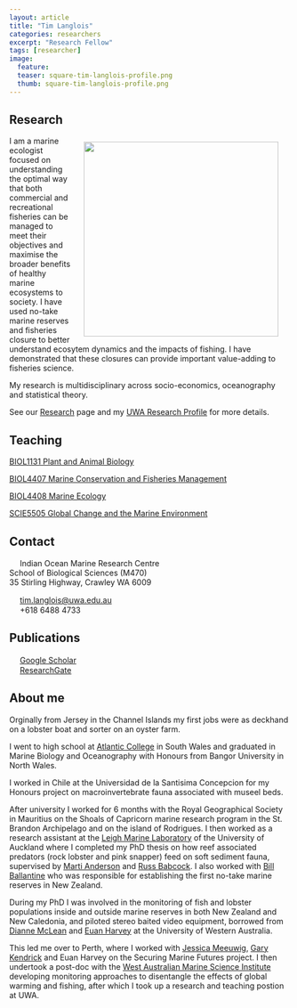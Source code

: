 ```yaml
---
layout: article
title: "Tim Langlois"
categories: researchers
excerpt: "Research Fellow"
tags: [researcher]
image:
  feature: 
  teaser: square-tim-langlois-profile.png
  thumb: square-tim-langlois-profile.png
---
```

## Research

<img class="philprofile" src='/images/square-tim-langlois-profile.png' align='right' width="350" hspace="20" vspace="10">

I am a marine ecologist focused on understanding the optimal way that both commercial and recreational fisheries can be managed to meet their objectives and maximise the broader benefits of healthy marine ecosystems to society. I have used no-take marine reserves and fisheries closure to better understand ecosytem dynamics and the impacts of fishing. I have demonstrated that these closures can provide important value-adding to fisheries science.

My research is multidisciplinary across socio-economics, oceanography and statistical theory.

See our [Research](https://uwamegfisheries.github.io/research "Research") page  and my [UWA Research Profile](https://research-repository.uwa.edu.au/en/persons/tim-langlois "UWA Research Profile") for more details.


## Teaching

[BIOL1131 Plant and Animal Biology](http://handbooks.uwa.edu.au/unitdetails?code=BIOL1131 "BIOL1131 Plant and Animal Biology") 

[BIOL4407 Marine Conservation and Fisheries Management](http://handbooks.uwa.edu.au/unitdetails?code=BIOL4407 "BIOL4407 Marine Conservation and Fisheries Management") 

[BIOL4408 Marine Ecology](http://handbooks.uwa.edu.au/unitdetails?code=BIOL4408 "Rottnest field trip") 

[SCIE5505 Global Change and the Marine Environment](http://handbooks.uwa.edu.au/unitdetails?code=SCIE5505 "SCIE5505 Global Change and the Marine Environment") 

## Contact
<img src='/images/icons/building-regular.svg' width="15px"> Indian Ocean Marine Research Centre <br>
School of Biological Sciences (M470)<br>
35 Stirling Highway, Crawley WA 6009</p>

<img src='/images/icons/envelope-regular.svg' width="15px"> <a href="mailto:tim.langlois@uwa.edu.au"> tim.langlois@uwa.edu.au</a><br>
<img src='/images/icons/phone-solid.svg' width="15px"> +618 6488 4733</p>

## Publications
<img src='/images/icons/google-brands.svg' width="15px"> <a href="https://scholar.google.com/citations?user=jEiHZ0cAAAAJ&hl=en">Google Scholar</a><br>
<img src='/images/icons/researchgate-brands.svg' width="15px"> <a href="https://www.researchgate.net/profile/Tim_Langlois"> ResearchGate</a><br>

## About me

Orginally from Jersey in the Channel Islands my first jobs were as deckhand on a lobster boat and sorter on an oyster farm. 



I went to high school at [Atlantic College](https://www.atlanticcollege.org "Atlantic College") in South Wales and graduated in Marine Biology and Oceanography with Honours from Bangor University in North Wales. 

I worked in Chile at the Universidad de la Santisima Concepcion for my Honours project on macroinvertebrate fauna associated with museel beds. 

After university I worked for 6 months with the Royal Geographical Society in Mauritius on the Shoals of Capricorn marine research program in the St. Brandon Archipelago and on the island of Rodrigues. I then worked as a research assistant at the [Leigh Marine Laboratory](http://www.marine.auckland.ac.nz/en/about/our-institute/leigh-marine-laboratory.html "Leigh Marine Laboratory") of the University of Auckland where I completed my PhD thesis on how reef associated predators (rock lobster and pink snapper) feed on soft sediment fauna, supervised by [Marti Anderson](http://www.massey.ac.nz/massey/expertise/profile.cfm?stref=204040 "Marti Anderson") and [Russ Babcock](https://theconversation.com/profiles/russ-babcock-126401 "Russ Babcock"). I also worked with [Bill Ballantine](https://www.nzgeo.com/stories/no-take-zone/ "Bill Ballantine") who was responsible for establishing the first no-take marine reserves in New Zealand. 


During my PhD I was involved in the monitoring of fish and lobster populations inside and outside marine reserves in both New Zealand and New Caledonia, and piloted stereo baited video equipment, borrowed from [Dianne McLean](https://uwamegfisheries.github.io/researchers/dianne-mclean/ "Dianne McLean") and [Euan Harvey](https://theconversation.com/profiles/euan-harvey-11039 "Euan Harvey") at the University of Western Australia. 

This led me over to Perth, where I worked with [Jessica Meeuwig](http://www.meeuwig.org/current-members/jessica-meeuwig/ "Jessica Meeuwig"), [Gary Kendrick](https://www.seagrassresearch.net/gary-kendrick "Gary Kendrick") and Euan Harvey on the Securing Marine Futures project. I then undertook a post-doc with the [West Australian Marine Science Institute](https://www.wamsi.org.au/home "WAMSI") developing monitoring approaches to disentangle the effects of global warming and fishing, after which I took up a research and teaching postion at UWA.


